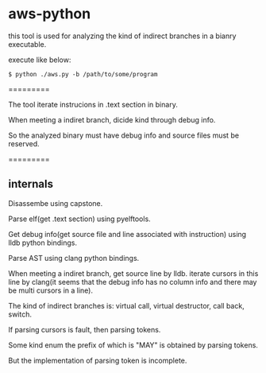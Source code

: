# aws-python

this tool is used for analyzing the kind of indirect branches in a bianry executable.

execute like below:

    $ python ./aws.py -b /path/to/some/program


=========

The tool iterate instrucions in .text section in binary.

When meeting a indiret branch, dicide kind through debug info.

So the analyzed binary must have debug info and source files must be reserved.

=========

## internals

Disassembe using capstone.

Parse elf(get .text section) using pyelftools.

Get debug info(get source file and line associated with instruction) using lldb python bindings.

Parse AST using clang python bindings.

When meeting a indiret branch, get source line by lldb. iterate cursors in this line by clang(it seems that the debug info has no column info and there may be multi cursors in a line).

The kind of indirect branches is: virtual call, virtual destructor, call back, switch.

If parsing cursors is fault, then parsing tokens.

Some kind enum the prefix of which is "MAY" is obtained by parsing tokens.

But the implementation of parsing token is incomplete.
